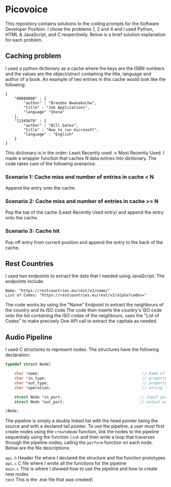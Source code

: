 # Picovoice

This repository contains solutions to the coding prompts for the Software Developer Position. I chose the problems 1, 2 and 4 and I used Python, HTML & JavaScript, and C respectively. Below is a brief solution explanation for each problem.

##  Caching problem

I used a python dictionary as a cache where the keys are the ISBN numbers and the values are the object/struct containing the title, language and author of a book. An example of two entries in this cache would look like the following:

``` 
{
    "00000000" : {
        "author" : "Brandon Bwanakocha",
        "title" : "Job Applications",
        "language" "Shona"
    },
    "12345678" : {
        "author" : "Bill Gates",
        "title" : "How to run microsoft",
        "language" : "English"
    }
}
```

This dictionary is in the order: Least Recently used -> Most Recently Used. I made a wrapper function that caches N data entries into dictionary. The code takes care of the following scenarios:

### Scenario 1: Cache miss and number of entries in cache < N

Append the entry onto the cache.

### Scenario 2: Cache miss and number of entries in cache >= N

Pop the top of the cache (Least Recently Used entry) and append the entry onto the cache.

### Scenario 3: Cache hit

Pop off entry from current position and append the entry to the back of the cache.

## Rest Countries

I used two endpoints to extract the data that I needed using JavaScript. The endpoints include:

```
Name: "https://restcountries.eu/rest/v2/name/"
List of Codes: "https://restcountries.eu/rest/v2/alpha?codes="
```

The code works by using the "Name" Endpoint to extract the neighbours of the country and its ISO code.The code then inserts the country's ISO code onto the list containing the ISO codes of the neighbours, uses the "List of Codes" to make precisely One API call to extract the capitals as needed.

## Audio Pipeline

I used C structures to represent nodes. The structures have the following declaration:

``` C
typedef struct Node{

    char *name;                                             // Name of node/audio processing block
    char *in_type;                                          // property of input signal
    char *out_type;                                         // property of output signal
    char *operation;                                        // string that specifies what operations to do                    

    struct Node *in_port;                                  // input port for this node
    struct Node *out_port;                                 // output port for this node

}Node;
```

The pipeline is simply a doubly linked list with the head pointer being the source and with a declared tail pointer. To use the pipeline, a user must first create nodes using the ```createNode``` function, link the nodes to the pipeline sequentialy using the function ```link``` and then write a loop that traverses through the pipeline nodes, calling the ```perform``` function on each node. Below are the file descriptions:

```api.h``` Header file where I declared the structure and the function prototypes\
```api.c``` C file where I wrote all the functions for the pipeline\
```main.c``` This is where I showed how to use the pipeline and how to create new nodes\
```test```  This is the .exe file that was created\



